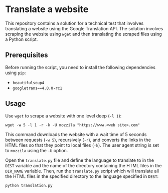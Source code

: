 # Translate a website

This repository contains a solution for a technical test that involves
translating a website using the Google Translation API.
The solution involves scraping the website using `wget` and then translating
the scraped files using a Python script.

## Prerequisites

Before running the script, you need to install the following dependencies
using `pip`:

- `beautifulsoup4`
- `googletrans==4.0.0-rc1`

## Usage

Use `wget` to scrape a website with one level deep (`-l 1`):

```
wget -w 5 -l 1 -r -k -U mozzila "https://www.<web site>.com"
```

This command downloads the website with a wait time of 5 seconds between
requests (`-w 5`), recursively (`-r`), and converts the links in the HTML files
so that they point to local files (`-k`).
The user agent string is set to `mozzila` using the `-U` option.

Open the `translate.py` file and define the language to translate to in the
`DEST` variable and the name of the directory containing the HTML files in the
`DIR_NAME` variable.
Then, run the `translate.py` script which will translate all the HTML files in
the specified directory to the language specified in `DEST`:

```
python translation.py
```
